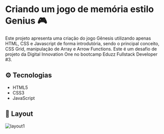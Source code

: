 #  Criando um jogo de memória estilo Genius :video_game:

Este projeto apresenta uma criação do jogo Gênesis utilizando apenas HTML, CSS e Javascript de forma introdutória, sendo o principal conceito, CSS Grid, manipulação de Array e Arrow Functions. Este é um desafio de projeto da Digital Innovation One no bootcamp Eduzz Fullstack Developer #3.

## :gear: Tecnologias

- HTML5
- CSS3
- JavaScript

## :art: Layout

![layout1](img/layout1.png)
